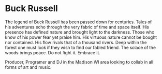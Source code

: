 # Buck Russell

The legend of Buck Russell has been passed down for centuries. Tales of his adventures echo through the very fabric of time and space itself. His presence has defined nature and brought light to the darkness. Those who know of his power fear yet praise him. His virtuous nature cannot be bought nor contained. His flow rivals that of a thousand rivers. Deep within the forest one must look if they wish to find our fabled friend. The solace of the woods brings peace. Do not fight it. Embrace it.

Producer, Programer and DJ in the Madison WI area looking to collab in all forms of art and music.
